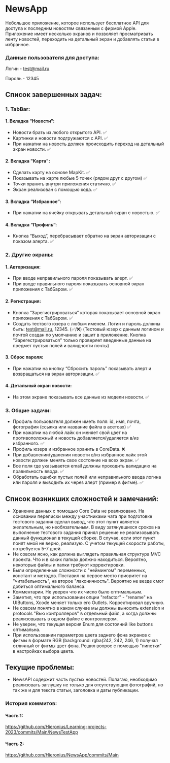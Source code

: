 # NewsApp

Небольшое приложение, которое использует бесплатное API для доступа к последним новостям связанным с фирмой Apple. Приложение имеет несколько экранов и позволяет просматривать ленту новостей, переходить на детальный экран и добавлять статьи в избранное.

### Данные пользователя для доступа:

Логин - test@mail.ru

Пароль - 12345

## Список завершенных задач:

### 1. TabBar:

#### 1. Вкладка “Новости”:

- Новости брать из любого открытого API. ✅
- Картинки и новости подгружаются с API. ✅
- При нажатии на новость должен происходить переход на детальный экран новости. ✅ 

#### 2. Вкладка "Карта":

- Сделать карту на основе MapKit. ✅
- Показывать на карте любые 5 точек (рядом друг с другом) ✅
- Точки хранить внутри приложения статично. ✅
- Экран реализован с помощью кода. ✅

#### 3. Вкладка “Избранное”:

- При нажатии на ячейку открывать детальный экран с новостью. ✅

#### 4. Вкладка “Профиль”:

- Кнопка “Выход”, перебрасывает обратно на экран авторизации с показом алерта. ✅


### 2. Другие экраны:

#### 1. Авторизация:

- При вводе неправильного пароля показывать алерт. ✅
- При вводе правильного пароля показывать основной экран приложения с ТабБаром. ✅

#### 2. Регистрация:

- Кнопка “Зарегистрироваться” которая показывает основной экран приложения с ТабБаром. ✅
- Создать тествого юзера с любым именем. Логин и пароль должны быть: test@mail.ru, 12345. (✅/❌)
(Тестовый юзер с данным логином и почтой создан по умолчанию и зашит в приложение.
Кнопка "Зарегестрироваться" только проверяет введенные данные на предмет пустых полей и валидности почты)

#### 3. Сброс пароля:

- При нажатии на кнопку “Сбросить пароль” показывать алерт и возвращаться на экран авторизации. ✅

#### 4. Детальный экран новости:

- На этом экране показывать все данные из модели новости. ✅

### 3. Общие задачи:

- Профиль пользователя должен иметь поля: id, имя, почта, фотография (ссылка или название файла в асетсах) ✅
- При нажатии на любой лайк он меняет свой цвет на противоположный и новость добавляется/удаляется в/из избранного. ✅
- Профиль юзера и избранное хранить в CoreData. ❌
- При добавлении/удалении новости в/из избранное лайк этой новости должен менять свое состояние на всех экран. ✅
- Все поля где указывается email должны проходить валидацию на правильность ввода. ✅
- Обработать ошибки пустых полей или неправильного ввода логина или пароля и выводить их через алерт (пример в фигме). ✅

## Список возникших сложностей и замечаний:

- Хранение данных с помощью Core Data не реализовано. На основании переписки между участниками чата при подготовке тестового задания сделал вывод, что этот пункт является желательным, но необязательным. В виду затянувшихся сроков на выполнение тестового задания принял решение не реализовывать данный функционал в текущей сборке. В случае, если этот пункт понят мной не верно, реализую. С учетом текущей скорости работы, потребуется 5-7 дней.
- Не совсем ясно, как должна выглядеть правильная структура MVC проекта. Что и в каких папках должно находиться. Вероятно, некоторые файлы и папки требуют корректировки.
- Были определенные сложности с "неймингом" переменных, констант и методов. Поставил на первое место приоритет на "читабельность", на второе "лаконичность". Вероятно не везде смог добиться оптимального баланса.
- Комментарии. Не уверен что их число было оптимальным. 
- Заметил, что при использовании опции "refactor" - "rename" на UIButtons, Xcode меняет только его Outlets. Корректировал вручную.
- Не совсем понятно в каком случае мы должны выносить extension и protocols "Вью контроллеров" в отдельный файл, а когда должны реализовывать в одном файле с контроллером.
- Не уверен, что текущая версия Enum для состояний like buttons оптимальна.
- При использовании параметров цвета заднего фона экранов с фигмы в формате RGB (background: rgba(242, 242, 246, 1) получал отличный от фигмы цвет фона. Решил вопрос с помощью "пипетки" в настройках выбора цвета.

## Текущие проблемы:

- NewsAPI содержит часть пустых новостей. Полагаю, необходимо реализовать заглушку не только для отсутствующих фотографий, но так же и для текста статьи, заголовка и даты публикации.



### История коммитов:

#### Часть 1:
https://github.com/Hieronius/Learning-projects-2023/commits/Main/NewsTestApp

#### Часть 2:
https://github.com/Hieronius/NewsApp/commits/Main
